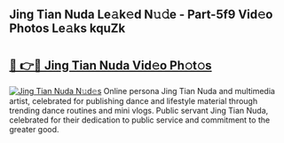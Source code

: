 ## Jing Tian Nuda Le𝚊k𝚎d N𝚞𝚍e - Part-5f9 Vid𝚎o Photos Le𝚊ks kquZk

# <h2><a href="http://fbcp5b7.evod.top/?m=Jing+Tian+Nuda">🔗 👉🔴 Jing Tian Nuda Vid𝚎o Ph𝚘t𝚘s</a></h2>

[![Jing Tian Nuda N𝚞d𝚎s](https://i.imgur.com/8V9OHl7.gif)](http://fbcp5b7.evod.top/?m=Jing+Tian+Nuda)
Online persona Jing Tian Nuda and multimedia artist, celebrated for publishing dance and lifestyle material through trending dance routines and mini vlogs. Public servant Jing Tian Nuda, celebrated for their dedication to public service and commitment to the greater good. 
